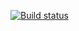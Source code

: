 [![Build status](https://ci.appveyor.com/api/projects/status/hveygxxchhwq6xay?svg=true)](https://ci.appveyor.com/project/sonic-wave/events)
